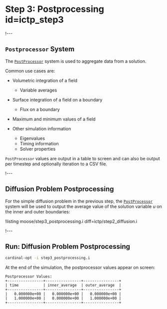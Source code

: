 # Step 3: Postprocessing id=ictp_step3

!---

## `Postprocessor` System

The [`PostProcessor`](Postprocessors/index.md) system is used to aggregate data from a solution.

Common use cases are:

- Volumetric integration of a field

  - Variable averages

- Surface integration of a field on a boundary

  - Flux on a boundary

- Maximum and minimum values of a field
- Other simulation information

  - Eigenvalues
  - Timing information
  - Solver properties

`PostProcessor` values are output in a table to screen and can also be output per timestep and optionally iteration to a CSV file.

!---

## Diffusion Problem Postprocessing

For the simple diffusion problem in the previous step, the [`PostProcessor`](Postprocessors/index.md) system will be used to output the average value of the solution variable $u$ on the inner and outer boundaries:

!listing moose/step3_postprocessing.i diff=ictp/step2_diffusion.i

!---

## Run: Diffusion Problem Postprocessing

```bash
cardinal-opt -i step3_postprocessing.i
```

At the end of the simulation, the postprocessor values appear on screen:

```
Postprocessor Values:
+----------------+----------------+----------------+
| time           | inner_average  | outer_average  |
+----------------+----------------+----------------+
|   0.000000e+00 |   0.000000e+00 |   0.000000e+00 |
|   1.000000e+00 |   0.000000e+00 |   1.000000e+00 |
+----------------+----------------+----------------+
```

